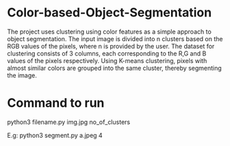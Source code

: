 # Color-based-Object-Segmentation
The project uses clustering using color features as a simple approach to object segmentation.  The input image is divided into n clusters based on the RGB values of the pixels, where n is provided by the user. The dataset for clustering consists of 3 columns, each corresponding to the R,G and B values of the pixels respectively. Using K-means clustering, pixels with almost similar colors are grouped into the same cluster, thereby segmenting the image.

# Command to run
python3 filename.py img.jpg  no_of_clusters

E.g: python3 segment.py a.jpeg 4
